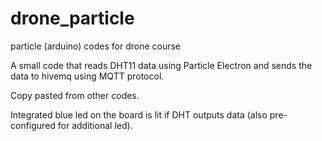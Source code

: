 # drone_particle
particle (arduino) codes for drone course

A small code that reads DHT11 data using Particle Electron and sends the data to hivemq using MQTT protocol.

Copy pasted from other codes.

Integrated blue led on the board is lit if DHT outputs data (also pre-configured for additional led).
